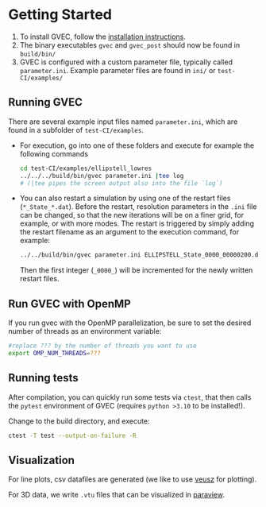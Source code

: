 # Getting Started

1) To install GVEC, follow the [installation instructions](install).
2) The binary executables `gvec` and `gvec_post` should now be found in `build/bin/`
3) GVEC is configured with a custom parameter file, typically called `parameter.ini`.
Example parameter files are found in `ini/` or `test-CI/examples/`

## Running GVEC

There are several example input files named `parameter.ini`, which are found in a subfolder of `test-CI/examples`.

*   For execution, go into one of these folders and execute for example the following commands
    ```bash
    cd test-CI/examples/ellipstell_lowres
    ../../../build/bin/gvec parameter.ini |tee log
    # (|tee pipes the screen output also into the file `log`)
    ``` 
*   You can also restart a simulation by using one of the restart files (`*_State_*.dat`). 
    Before the restart, resolution parameters in the `.ini` file can be changed, so that the new iterations will be on a finer grid, for example, or with more modes. The restart is triggered by simply adding the restart filename as an argument to the execution command, for example:
    ```bash 
    ../../build/bin/gvec parameter.ini ELLIPSTELL_State_0000_00000200.dat |tee log
    ``` 
    Then the first integer (`_0000_`) will be incremented for the newly written restart files. 

## Run GVEC with OpenMP

If you run gvec with the OpenMP parallelization, be sure to set the desired number of threads as an environment variable:
   ```bash
   #replace ??? by the number of threads you want to use
   export OMP_NUM_THREADS=???
   ```

## Running tests

After compilation, you can quickly run some tests via `ctest`, that then calls the `pytest` environment of GVEC (requires `python >3.10` to be installed!). 

Change to the build directory, and execute:
```bash
ctest -T test --output-on-failure -R
```

## Visualization

For line plots, csv datafiles are generated (we like to use [veusz](https://veusz.github.io/) for plotting). 

For 3D data, we write `.vtu` files that can be visualized in [paraview](https://www.paraview.org).
